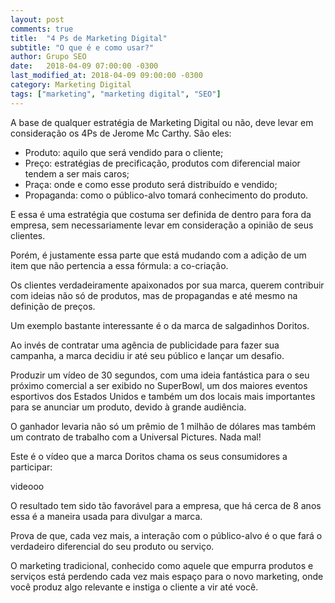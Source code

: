 ```yaml
---
layout: post
comments: true
title:  "4 Ps de Marketing Digital"
subtitle: "O que é e como usar?"
author: Grupo SEO
date:   2018-04-09 07:00:00 -0300
last_modified_at: 2018-04-09 09:00:00 -0300
category: Marketing Digital
tags: ["marketing", "marketing digital", "SEO"]
---
```




A base de qualquer estratégia de Marketing Digital ou não, deve levar em consideração os 4Ps de Jerome Mc Carthy. São eles:

<ul>
	<li>Produto: aquilo que será vendido para o cliente;</li>
	<li>Preço: estratégias de precificação, produtos com diferencial maior tendem a ser mais caros;</li>
	<li>Praça: onde e como esse produto será distribuído e vendido;</li>
	<li>Propaganda: como o público-alvo tomará conhecimento do produto.</li>
</ul>

E essa é uma estratégia que costuma ser definida de dentro para fora da empresa, sem necessariamente levar em consideração a opinião de seus clientes.

Porém, é justamente essa parte que está mudando com a adição de um item que não pertencia a essa fórmula: a co-criação.

Os clientes verdadeiramente apaixonados por sua marca, querem contribuir com ideias não só de produtos, mas de propagandas e até mesmo na definição de preços.

Um exemplo bastante interessante é o da marca de salgadinhos Doritos.

Ao invés de contratar uma agência de publicidade para fazer sua campanha, a marca decidiu ir até seu público e lançar um desafio.

Produzir um vídeo de 30 segundos, com uma ideia fantástica para o seu próximo comercial a ser exibido no SuperBowl, um dos maiores eventos esportivos dos Estados Unidos e também um dos locais mais importantes para se anunciar um produto, devido à grande audiência.

O ganhador levaria não só um prêmio de 1 milhão de dólares mas também um contrato de trabalho com a Universal Pictures. Nada mal!

Este é o vídeo que a marca Doritos chama os seus consumidores a participar:

videooo


O resultado tem sido tão favorável para a empresa, que há cerca de 8 anos essa é a maneira usada para divulgar a marca.

Prova de que, cada vez mais, a interação com o público-alvo é o que fará o verdadeiro diferencial do seu produto ou serviço.

O marketing tradicional, conhecido como aquele que empurra produtos e serviços está perdendo cada vez mais espaço para o novo marketing, onde você produz algo relevante e instiga o cliente a vir até você.